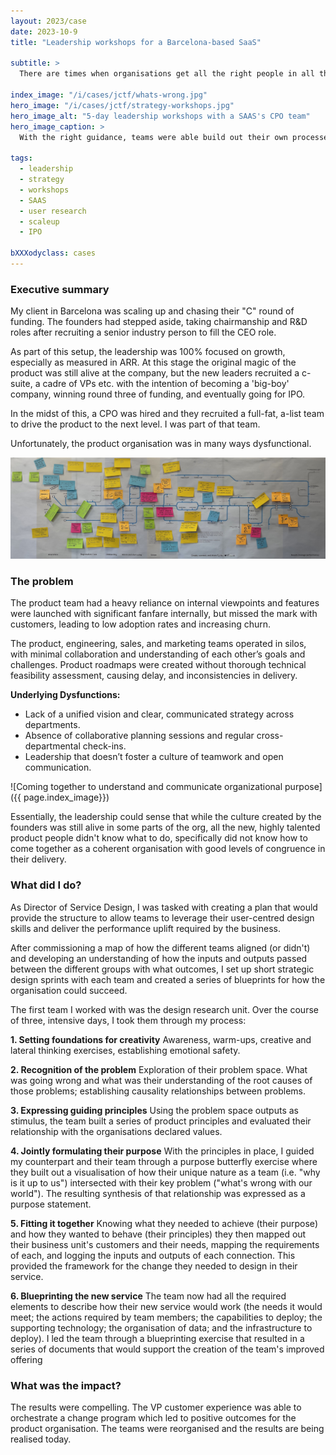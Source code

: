 ```yaml
---
layout: 2023/case
date: 2023-10-9
title: "Leadership workshops for a Barcelona-based SaaS"

subtitle: >
  There are times when organisations get all the right people in all the right places but the right outcomes don't quite surface.

index_image: "/i/cases/jctf/whats-wrong.jpg"
hero_image: "/i/cases/jctf/strategy-workshops.jpg"
hero_image_alt: "5-day leadership workshops with a SAAS's CPO team"
hero_image_caption: >
  With the right guidance, teams were able build out their own processes and ways of improving their delivery. Collaborating at the grass-roots level enabled practitoners to bridge silos.

tags: 
  - leadership
  - strategy
  - workshops
  - SAAS
  - user research
  - scaleup
  - IPO

bXXXodyclass: cases
---
```


### Executive summary 

My client in Barcelona was scaling up and chasing their "C" round of funding. The founders had stepped aside, taking chairmanship and R&D roles after recruiting a senior industry person to fill the CEO role.

As part of this setup, the leadership was 100% focused on growth, especially as measured in ARR. At this stage the original magic of the product was still alive at the company, but the new leaders recruited a c-suite, a cadre of VPs etc. with the intention of becoming a 'big-boy' company, winning round three of funding, and eventually going for IPO.

In the midst of this, a CPO was hired and they recruited a full-fat, a-list team to drive the product to the next level. I was part of that team.

Unfortunately, the product organisation was in many ways dysfunctional.

![There are times when organisations get all the right people in all the right places but the right outcomes don't quite surface](/i/cases/jctf/prod-CPO-map.jpg)

### The problem 

The product team had a heavy reliance on internal viewpoints and features were launched with significant fanfare internally, but missed the mark with customers, leading to low adoption rates and increasing churn.

The product, engineering, sales, and marketing teams operated in silos, with minimal collaboration and understanding of each other’s goals and challenges. Product roadmaps were created without thorough technical feasibility assessment, causing delay, and inconsistencies in delivery.

**Underlying Dysfunctions:**
- Lack of a unified vision and clear, communicated strategy across departments.
- Absence of collaborative planning sessions and regular cross-departmental check-ins.
- Leadership that doesn’t foster a culture of teamwork and open communication.

![Coming together to understand and communicate organizational purpose]({{ page.index_image}})

Essentially, the leadership could sense that while the culture created by the founders was still alive in some parts of the org, all the new, highly talented product people didn't know what to do, specifically did not know how to come together as a coherent organisation with good levels of congruence in their delivery.

### What did I do?

As Director of Service Design, I was tasked with creating a plan that would provide the structure to allow teams to leverage their user-centred design skills and deliver the performance uplift required by the business.

After commissioning a map of how the different teams aligned (or didn't) and developing an understanding of how the inputs and outputs passed between the different groups with what outcomes, I set up short strategic design sprints with each team and created a series of blueprints for how the organisation could succeed.

The first team I worked with was the design research unit. Over the course of three, intensive days, I took them through my process:

**1. Setting foundations for creativity** 
Awareness, warm-ups, creative and lateral thinking exercises, establishing emotional safety.

**2. Recognition of the problem** 
Exploration of their problem space. What was going wrong and what was their understanding of the root causes of those problems; establishing causality relationships between problems.

**3. Expressing guiding principles**
Using the problem space outputs as stimulus, the team built a series of product principles and evaluated their relationship with the organisations declared values.

**4. Jointly formulating their purpose**
With the principles in place, I guided my counterpart and their team through a purpose butterfly exercise where they built out a visualisation of how their unique nature as a team (i.e. "why is it up to us") intersected with their key problem ("what's wrong with our world"). The resulting synthesis of that relationship was expressed as a purpose statement.

**5. Fitting it together** 
Knowing what they needed to achieve (their purpose) and how they wanted to behave (their principles) they then mapped out their business unit's customers and their needs, mapping the requirements of each, and logging the inputs and outputs of each connection. This provided the framework for the change they needed to design in their service.

**6. Blueprinting the new service** 
The team now had all the required elements to describe how their new service would work (the needs it would meet; the actions required by team members; the capabilities to deploy; the supporting technology; the organisation of data; and the infrastructure to deploy). I led the team through a blueprinting exercise that resulted in a series of documents that would support the creation of the team's improved offering

### What was the impact?

The results were compelling. The VP customer experience was able to orchestrate a change program which led to positive outcomes for the product organisation. The teams were reorganised and the results are being realised today.
